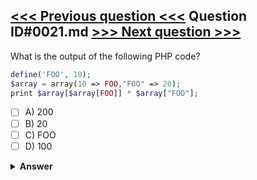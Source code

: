 [<<< Previous question <<<](0020.md)   Question ID#0021.md   [>>> Next question >>>](0022.md)
---

What is the output of the following PHP code?
```php
define('FOO', 10);
$array = array(10 => FOO,"FOO" => 20);
print $array[$array[FOO]] * $array["FOO"];
```

- [ ] A) 200
- [ ] B) 20
- [ ] C) FOO
- [ ] D) 100

<details><summary><b>Answer</b></summary>
<p>
  Answer: <strong>A</strong>
</p>
</details>
